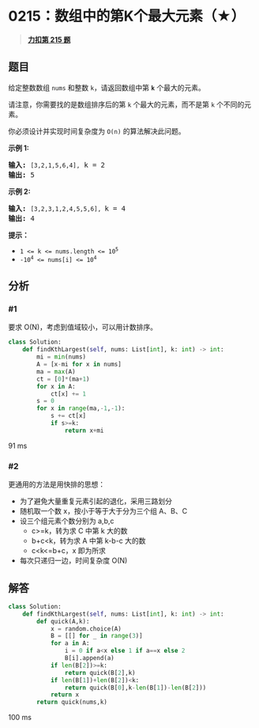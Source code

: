 # 0215：数组中的第K个最大元素（★）


> <u>**[力扣第 215 题](https://leetcode.cn/problems/kth-largest-element-in-an-array/)**</u>

## 题目

<p>给定整数数组 <code>nums</code> 和整数 <code>k</code>，请返回数组中第 <code><strong>k</strong></code> 个最大的元素。</p>

<p>请注意，你需要找的是数组排序后的第 <code>k</code> 个最大的元素，而不是第 <code>k</code> 个不同的元素。</p>

<p>你必须设计并实现时间复杂度为 <code>O(n)</code> 的算法解决此问题。</p>



<p><strong>示例 1:</strong></p>

<pre>
<strong>输入:</strong> <code>[3,2,1,5,6,4],</code> k = 2
<strong>输出:</strong> 5
</pre>

<p><strong>示例 2:</strong></p>

<pre>
<strong>输入:</strong> <code>[3,2,3,1,2,4,5,5,6], </code>k = 4
<strong>输出:</strong> 4</pre>



<p><strong>提示： </strong></p>

<ul>
<li><code>1 &lt;= k &lt;= nums.length &lt;= 10<sup>5</sup></code></li>
<li><code>-10<sup>4</sup> &lt;= nums[i] &lt;= 10<sup>4</sup></code></li>
</ul>


## 分析

### #1

要求 O(N)，考虑到值域较小，可以用计数排序。

```python
class Solution:
    def findKthLargest(self, nums: List[int], k: int) -> int:
        mi = min(nums)
        A = [x-mi for x in nums]
        ma = max(A)
        ct = [0]*(ma+1)
        for x in A:
            ct[x] += 1
        s = 0
        for x in range(ma,-1,-1):
            s += ct[x]
            if s>=k:
                return x+mi
```
91 ms

### #2

更通用的方法是用快排的思想：
- 为了避免大量重复元素引起的退化，采用三路划分
- 随机取一个数 x，按小于等于大于分为三个组 A、B、C
- 设三个组元素个数分别为 a,b,c
	- c>=k，转为求 C 中第 k 大的数
	- b+c<k，转为求 A 中第 k-b-c 大的数
	- c<k<=b+c，x 即为所求
- 每次只递归一边，时间复杂度 O(N)

## 解答


```python
class Solution:
    def findKthLargest(self, nums: List[int], k: int) -> int:
        def quick(A,k):
            x = random.choice(A)
            B = [[] for _ in range(3)]
            for a in A:
                i = 0 if a<x else 1 if a==x else 2 
                B[i].append(a)
            if len(B[2])>=k:
                return quick(B[2],k)
            if len(B[1])+len(B[2])<k:
                return quick(B[0],k-len(B[1])-len(B[2]))
            return x
        return quick(nums,k)
```
100 ms


